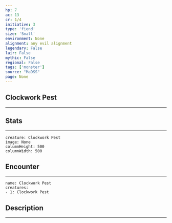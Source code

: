 ```yaml
---
hp: 7
ac: 13
cr: 1/4
initiative: 3
type: 'fiend'    
size: 'Small'
environment: None
alignment: any evil alignment
legendary: False
lair: False
mythic: False
regional: False
tags: ['monster']
source: "MaDSS"
page: None
---
```


## Clockwork Pest
---



## Stats
---

```statblock
creature: Clockwork Pest
image: None
columnHeight: 500
columnWidth: 500
```

## Encounter
---

```encounter-table
name: Clockwork Pest
creatures:
- 1: Clockwork Pest
```

## Description
---




